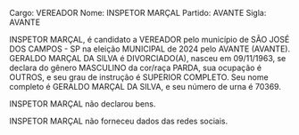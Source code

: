Cargo: VEREADOR
Nome: INSPETOR MARÇAL
Partido: AVANTE
Sigla: AVANTE

INSPETOR MARÇAL, é candidato a VEREADOR pelo município de SÃO JOSÉ DOS CAMPOS - SP na eleição MUNICIPAL de 2024 pelo AVANTE (AVANTE).
GERALDO MARÇAL DA SILVA é DIVORCIADO(A), nasceu em 09/11/1963, se declara do gênero MASCULINO da cor/raça PARDA, sua ocupação é OUTROS, e seu grau de instrução é SUPERIOR COMPLETO.
Seu nome completo é GERALDO MARÇAL DA SILVA, e seu número de urna é 70369.

INSPETOR MARÇAL não declarou bens.


INSPETOR MARÇAL não forneceu dados das redes sociais.